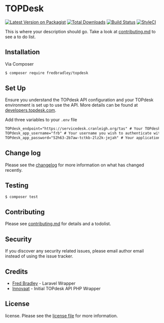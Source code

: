 # TOPDesk

[![Latest Version on Packagist][ico-version]][link-packagist]
[![Total Downloads][ico-downloads]][link-downloads]
[![Build Status][ico-travis]][link-travis]
[![StyleCI][ico-styleci]][link-styleci]

This is where your description should go. Take a look at [contributing.md](contributing.md) to see a to do list.

## Installation

Via Composer

``` bash
$ composer require fredbradley/topdesk
```

## Set Up
Ensure you understand the TOPdesk API configuration and your TOPdesk environment is set up to use the API. More details can be found at [developers.topdesk.com](https://developers.topdesk.com/tutorial.html#:~:text=To%20create%20an%20Application%20password,in%20the%20Application%20passwords%20block.&text=In%20addition%20to%20a%20name,be%20set%20for%20the%20password.).

Add three variables to your `.env` file
``` txt
TOPdesk_endpoint="https://servicedesk.cranleigh.org/tas" # Your TOPdesk url, ending in "`tas/`"
TOPdesk_app_username="frb" # Your username you wish to authenticate with
TOPdesk_app_password="52h63-2b7aw-tctkb-2lz2k-jejah" # Your application password for that username. 
```


## Change log

Please see the [changelog](changelog.md) for more information on what has changed recently.

## Testing

``` bash
$ composer test
```

## Contributing

Please see [contributing.md](contributing.md) for details and a todolist.

## Security

If you discover any security related issues, please email author email instead of using the issue tracker.

## Credits

- [Fred Bradley](https://www.fredbradley.uk) - Laravel Wrapper
- [Innovaat](https://github.com/innovaat/topdesk-php) - Initial TOPdesk API PHP Wrapper

## License

license. Please see the [license file](license.md) for more information.

[ico-version]: https://img.shields.io/packagist/v/fredbradley/topdesk.svg?style=flat-square
[ico-downloads]: https://img.shields.io/packagist/dt/fredbradley/topdesk.svg?style=flat-square
[ico-travis]: https://img.shields.io/travis/fredbradley/topdesk/master.svg?style=flat-square
[ico-styleci]: https://styleci.io/repos/12345678/shield

[link-packagist]: https://packagist.org/packages/fredbradley/topdesk
[link-downloads]: https://packagist.org/packages/fredbradley/topdesk
[link-travis]: https://travis-ci.org/fredbradley/topdesk
[link-styleci]: https://styleci.io/repos/12345678
[link-author]: https://github.com/fredbradley
[link-contributors]: ../../contributors
